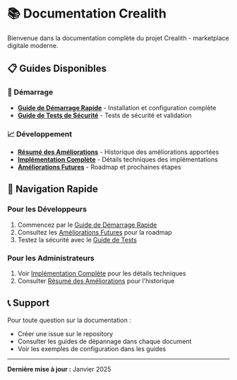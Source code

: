 # 📚 Documentation Crealith

Bienvenue dans la documentation complète du projet Crealith - marketplace digitale moderne.

## 📋 Guides Disponibles

### 🚀 Démarrage
- **[Guide de Démarrage Rapide](./QUICK_START_GUIDE.md)** - Installation et configuration complète
- **[Guide de Tests de Sécurité](./SECURITY_TESTING_GUIDE.md)** - Tests de sécurité et validation

### 📈 Développement
- **[Résumé des Améliorations](./IMPROVEMENTS_SUMMARY.md)** - Historique des améliorations apportées
- **[Implémentation Complète](./IMPLEMENTATION_COMPLETE.md)** - Détails techniques des implémentations
- **[Améliorations Futures](./FUTURE_IMPROVEMENTS.md)** - Roadmap et prochaines étapes

## 🎯 Navigation Rapide

### Pour les Développeurs
1. Commencez par le [Guide de Démarrage Rapide](./QUICK_START_GUIDE.md)
2. Consultez les [Améliorations Futures](./FUTURE_IMPROVEMENTS.md) pour la roadmap
3. Testez la sécurité avec le [Guide de Tests](./SECURITY_TESTING_GUIDE.md)

### Pour les Administrateurs
1. Voir [Implémentation Complète](./IMPLEMENTATION_COMPLETE.md) pour les détails techniques
2. Consulter [Résumé des Améliorations](./IMPROVEMENTS_SUMMARY.md) pour l'historique

## 📞 Support

Pour toute question sur la documentation :
- Créer une issue sur le repository
- Consulter les guides de dépannage dans chaque document
- Voir les exemples de configuration dans les guides

---

**Dernière mise à jour :** Janvier 2025
